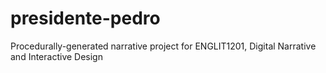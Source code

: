 # presidente-pedro
Procedurally-generated narrative project for ENGLIT1201, Digital Narrative and Interactive Design
